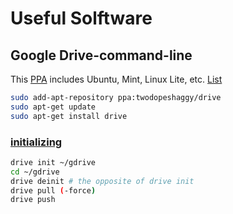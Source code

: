 # Useful Solftware

## Google Drive-command-line
This [PPA](https://launchpad.net/~twodopeshaggy/+archive/ubuntu/drive) includes Ubuntu, Mint, Linux Lite, etc. [List](http://distrowatch.com/search.php?basedon=Ubuntu)

```sh
sudo add-apt-repository ppa:twodopeshaggy/drive
sudo apt-get update
sudo apt-get install drive
```

### [initializing](https://github.com/odeke-em/drive#installation)
```sh
drive init ~/gdrive
cd ~/gdrive
drive deinit # the opposite of drive init
drive pull (-force)
drive push
```
